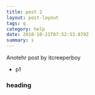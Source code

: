 ```yaml
---
title: post 2
layout: post-layout
tags: q
category: help
date: 2018-10-21T07:52:53.879Z
summary: s
---
```

Anotehr post by itcreeperboy
- p1

### heading
